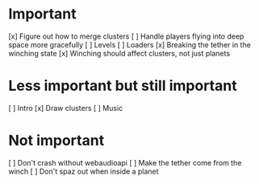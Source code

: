 Important
=========

[x] Figure out how to merge clusters
[ ] Handle players flying into deep space more gracefully
[ ] Levels
[ ] Loaders
[x] Breaking the tether in the winching state
[x] Winching should affect clusters, not just planets

Less important but still important
==================================

[ ] Intro
[x] Draw clusters
[ ] Music

Not important
=============

[ ] Don't crash without webaudioapi
[ ] Make the tether come from the winch
[ ] Don't spaz out when inside a planet
